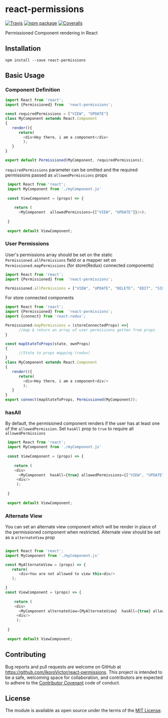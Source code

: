 # react-permissions

[![Travis][build-badge]][build]
[![npm package][npm-badge]][npm]
[![Coveralls][coveralls-badge]][coveralls]

Permissioned Component rendering in React

[build-badge]: https://img.shields.io/travis/ikorovictor/react-permissions/master.png?style=flat-square
[build]: https://travis-ci.org/ikorovictor/react-permissions

[npm-badge]: https://img.shields.io/npm/v/react-permissions.png?style=flat-square
[npm]: https://www.npmjs.org/package/react-permissions

[coveralls-badge]: https://img.shields.io/coveralls/ikorovictor/react-permissions/master.png?style=flat-square
[coveralls]: https://coveralls.io/github/ikorovictor/react-permissions

## Installation

```
npm install --save react-permissions
```

## Basic Usage

### Component Definition

```javascript
import React from 'react';
import {Permissioned} from  'react-permissions';

const requiredPermissions = ["VIEW", "UPDATE"]
class MyComponent extends React.Component
{
   render(){
      return(
        <div>Hey there, i am a component</div>
        );
   }
}

export default Permissioned(MyComponent, requiredPermissions);
```
`requiredPermissions` parameter can be omitted and the required permissions passed as `allowedPermissions` props

```javascript
 import React from 'react';
 import MyComponent from './myComponent.js'
 
 const ViewComponent = (props) => {
  
    return (
      <MyComponent  allowedPermissions={["VIEW", "UPDATE"]}/>);
 
 }
 
 export default ViewComponent;
```


### User Permissions
User's permissions array should be set on the static `Permissioned.allPermissions` field or a mapper set on `Permissioned.mapPermissions` (for store(Redux) connected components)

```javascript
import React from 'react';
import {Permissioned} from  'react-permissions';

Permissioned.allPermissions = ["VIEW", "UPDATE", "DELETE", "EDIT", "SIGN_IN", "CREATE_USER", "UPLOAD"];
```
For store connected components

```javascript
import React from 'react';
import {Permissioned} from  'react-permissions';
import {connect} from 'react-redux';

Permissioned.mapPermissions = (storeConnectedProps) =>{
      //map & return an array of user permissions gotten from props 
}

const mapStateToProps(state, ownProps)
{
      //State to props mapping (redux)
}
class MyComponent extends React.Component
{
   render(){
      return(
        <div>Hey there, i am a component<div/>
        );
   }
}
export connect(mapStateToProps, Permissioned(MyComponent));
```

### hasAll
By default, the permisioned component renders if the user has at least one of the `allowedPermission`.  Set `hasAll` prop to `true` to require all `allowedPermissions`

```javascript
 import React from 'react';
 import MyComponent from './myComponent.js'
 
 const ViewComponent = (props) => {
  
    return (
    <div>
      <MyComponent  hasAll={true} allowedPermissions={["VIEW", "UPDATE"]}/>
     <div/>
     );
 
 }
 
 export default ViewComponent;
 ```
 
 ### Alternate View
 You can set an alternate view component which will be render in place of the permissioned component when restricted. Alternate view should be set as a `alternateView` prop
 
 
```javascript

import React from 'react';
import MyComponent from './myComponent.js'

const MyAlternateView = (props) => {
   return(
      <div>You are not allowed to view this<div/>
   );

}
const ViewComponent = (props) => {
  
    return (
    <div>
      <MyComponent alternateView={MyAlternateView}  hasAll={true} allowedPermissions={["VIEW", "UPDATE"]}/>
     <div/>
     );
 
 }
 
 export default ViewComponent;
 ```
 
 
## Contributing

Bug reports and pull requests are welcome on GitHub at https://github.com/IkoroVictor/react-permissions. This project is intended to be a safe, welcoming space for collaboration, and contributors are expected to adhere to the [Contributor Covenant](http://contributor-covenant.org) code of conduct.


## License

The module is available as open source under the terms of the [MIT License](http://opensource.org/licenses/MIT).
 



